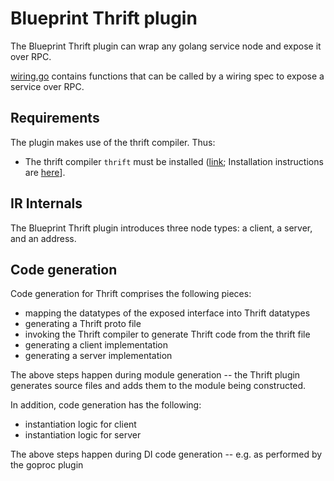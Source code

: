 # Blueprint Thrift plugin

The Blueprint Thrift plugin can wrap any golang service node and expose it over RPC.

[wiring.go](wiring.go) contains functions that can be called by a wiring spec to expose a service over RPC.

## Requirements

The plugin makes use of the thrift compiler.  Thus:

* The thrift compiler ``thrift`` must be installed ([link](https://thrift.apache.org/download); Installation instructions are [here](https://thrift.apache.org/docs/install/debian.html)].



## IR Internals

The Blueprint Thrift plugin introduces three node types: a client, a server, and an address.

## Code generation

Code generation for Thrift comprises the following pieces:

- mapping the datatypes of the exposed interface into Thrift datatypes
- generating a Thrift proto file
- invoking the Thrift compiler to generate Thrift code from the thrift file
- generating a client implementation
- generating a server implementation

The above steps happen during module generation -- the Thrift plugin generates source files and adds them to the module being constructed.

In addition, code generation has the following:

- instantiation logic for client
- instantiation logic for server

The above steps happen during DI code generation -- e.g. as performed by the goproc plugin